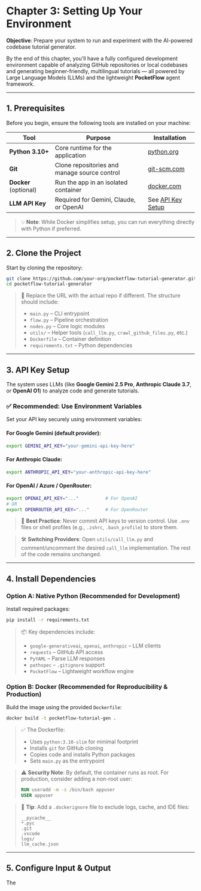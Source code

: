 # **Chapter 3: Setting Up Your Environment**

**Objective**: Prepare your system to run and experiment with the AI-powered codebase tutorial generator.

By the end of this chapter, you'll have a fully configured development environment capable of analyzing GitHub repositories or local codebases and generating beginner-friendly, multilingual tutorials — all powered by Large Language Models (LLMs) and the lightweight **PocketFlow** agent framework.

---

## **1. Prerequisites**

Before you begin, ensure the following tools are installed on your machine:

| Tool | Purpose | Installation |
|------|--------|--------------|
| **Python 3.10+** | Core runtime for the application | [python.org](https://www.python.org/downloads/) |
| **Git** | Clone repositories and manage source control | [git-scm.com](https://git-scm.com/) |
| **Docker** (optional) | Run the app in an isolated container | [docker.com](https://www.docker.com/products/docker-desktop/) |
| **LLM API Key** | Required for Gemini, Claude, or OpenAI | See [API Key Setup](#3-api-key-setup) |

> 💡 **Note**: While Docker simplifies setup, you can run everything directly with Python if preferred.

---

## **2. Clone the Project**

Start by cloning the repository:

```bash
git clone https://github.com/your-org/pocketflow-tutorial-generator.git
cd pocketflow-tutorial-generator
```

> 🔄 Replace the URL with the actual repo if different. The structure should include:
> - `main.py` – CLI entrypoint
> - `flow.py` – Pipeline orchestration
> - `nodes.py` – Core logic modules
> - `utils/` – Helper tools (`call_llm.py`, `crawl_github_files.py`, etc.)
> - `Dockerfile` – Container definition
> - `requirements.txt` – Python dependencies

---

## **3. API Key Setup**

The system uses LLMs (like **Google Gemini 2.5 Pro**, **Anthropic Claude 3.7**, or **OpenAI O1**) to analyze code and generate tutorials.

### ✅ **Recommended: Use Environment Variables**

Set your API key securely using environment variables:

#### For **Google Gemini** (default provider):
```bash
export GEMINI_API_KEY="your-gemini-api-key-here"
```

#### For **Anthropic Claude**:
```bash
export ANTHROPIC_API_KEY="your-anthropic-api-key-here"
```

#### For **OpenAI / Azure / OpenRouter**:
```bash
export OPENAI_API_KEY="..."          # For OpenAI
# OR
export OPENROUTER_API_KEY="..."      # For OpenRouter
```

> 🔐 **Best Practice**: Never commit API keys to version control. Use `.env` files or shell profiles (e.g., `.zshrc`, `.bash_profile`) to store them.

> 🛠️ **Switching Providers**: Open `utils/call_llm.py` and comment/uncomment the desired `call_llm` implementation. The rest of the code remains unchanged.

---

## **4. Install Dependencies**

### Option A: **Native Python (Recommended for Development)**

Install required packages:

```bash
pip install -r requirements.txt
```

> 📦 Key dependencies include:
> - `google-generativeai`, `openai`, `anthropic` – LLM clients
> - `requests` – GitHub API access
> - `PyYAML` – Parse LLM responses
> - `pathspec` – `.gitignore` support
> - `PocketFlow` – Lightweight workflow engine

### Option B: **Docker (Recommended for Reproducibility & Production)**

Build the image using the provided `Dockerfile`:

```bash
docker build -t pocketflow-tutorial-gen .
```

> ✅ The Dockerfile:
> - Uses `python:3.10-slim` for minimal footprint
> - Installs `git` for GitHub cloning
> - Copies code and installs Python packages
> - Sets `main.py` as the entrypoint

> ⚠️ **Security Note**: By default, the container runs as root. For production, consider adding a non-root user:
> ```Dockerfile
> RUN useradd -m -s /bin/bash appuser
> USER appuser
> ```

> 📝 **Tip**: Add a `.dockerignore` file to exclude logs, cache, and IDE files:
> ```
> __pycache__
> *.pyc
> .git
> .vscode
> logs/
> llm_cache.json
> ```

---

## **5. Configure Input & Output**

The